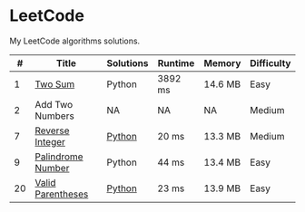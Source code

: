 # LeetCode

My LeetCode algorithms solutions.

|   # | Title | Solutions | Runtime | Memory | Difficulty |
| --- | ----- | --------- | ------- | ------ | ---------- |
|  1  | [Two Sum](https://leetcode.com/problems/two-sum/) | Python | 3892 ms | 14.6 MB |   Easy |
|  2  | Add Two Numbers | NA | NA | NA | Medium |
|  7  | [Reverse Integer](https://leetcode.com/problems/reverse-integer/) | [Python](https://github.com/wajdi404/LeetCode/blob/main/Algorithm/Python/Reverse-Integer.py) | 20 ms | 13.3 MB | Medium |
|  9  | [Palindrome Number](https://leetcode.com/problems/palindrome-number/) | Python | 44 ms | 13.4 MB | Easy |
|  20  | [Valid Parentheses](https://leetcode.com/problems/valid-parentheses/) | [Python](https://github.com/wajdi404/LeetCode/blob/main/Algorithm/Python/Valid-Parentheses.py) | 23 ms | 13.9 MB | Easy |

